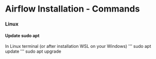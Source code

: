 # Airflow Installation - Commands
### Linux
#### Update sudo apt
In Linux terminal (or after installation WSL on your Windows)
''' sudo apt update
''' sudo apt upgrade